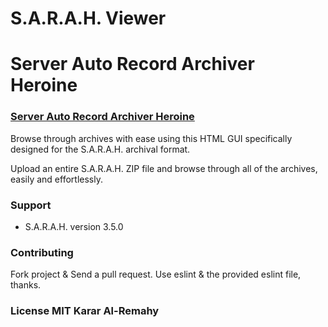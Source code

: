 # S.A.R.A.H. Viewer
# Server Auto Record Archiver Heroine
### [Server Auto Record Archiver Heroine](https://github.com/kararty/ServerAutoRecordArchiverHeroine)

Browse through archives with ease using this HTML GUI specifically designed for the S.A.R.A.H. archival format.

Upload an entire S.A.R.A.H. ZIP file and browse through all of the archives, easily and effortlessly.

### Support
  *  S.A.R.A.H. version 3.5.0

### Contributing
Fork project & Send a pull request. Use eslint & the provided eslint file, thanks.

### License MIT Karar Al-Remahy